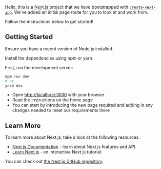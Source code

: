 Hello, this is a [Next.js](https://nextjs.org/) project that we have bootstrapped with [`create-next-app`](https://github.com/vercel/next.js/tree/canary/packages/create-next-app). We've added an initial page route for you to look at and work from.

Follow the instructions below to get started!

## Getting Started

Ensure you have a recent version of Node.js installed.

Install the dependencies using npm or yarn.

First, run the development server:

```bash
npm run dev
# or
yarn dev
```

* Open [http://localhost:3000](http://localhost:3000) with your browser
* Read the instructions on the home page
* You can start by introducing the new page required and adding in any changes needed to meet our requirements there


## Learn More

To learn more about Next.js, take a look at the following resources:

- [Next.js Documentation](https://nextjs.org/docs) - learn about Next.js features and API.
- [Learn Next.js](https://nextjs.org/learn) - an interactive Next.js tutorial.

You can check out [the Next.js GitHub repository](https://github.com/vercel/next.js/).
